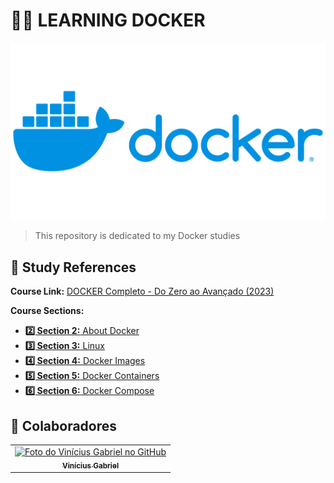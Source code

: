 # 👨‍🎓 LEARNING DOCKER
[![Docker](./docs/docker-logo.png)](https://www.docker.com/)

> This repository is dedicated to my Docker studies

## 📖 Study References

**Course Link:** [DOCKER Completo - Do Zero ao Avançado (2023)](https://www.udemy.com/course/docker-zero-avancado/)

**Course Sections:**

* [**2️⃣ Section 2:** About Docker](/section2)
* [**3️⃣ Section 3:** Linux](/section3)
* [**4️⃣ Section 4:** Docker Images](/section4)
* [**5️⃣ Section 5:** Docker Containers](/section5)
* [**6️⃣ Section 6:** Docker Compose](/section6)

## 🤝 Colaboradores

<table>
  <tr>
    <td align="center">
      <a href="#">
        <img src="https://avatars3.githubusercontent.com/u/94920663" width="100px;" alt="Foto do Vinícius Gabriel no GitHub"/><br>
        <sub>
          <b>Vinícius Gabriel</b>
        </sub>
      </a>
    </td>
  </tr>
</table>
